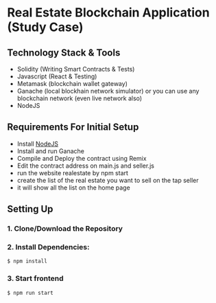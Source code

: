 # Real Estate Blockchain Application (Study Case)

## Technology Stack & Tools

- Solidity (Writing Smart Contracts & Tests)
- Javascript (React & Testing)
- Metamask (blockchain wallet gateway)
- Ganache (local blockhain network simulator) or you can use any blockchain network (even live network also)
- NodeJS

## Requirements For Initial Setup
- Install [NodeJS](https://nodejs.org/en/)
- Install and run Ganache
- Compile and Deploy the contract using Remix
- Edit the contract address on main.js and seller.js
- run the website realestate by npm start
- create the list of the real estate you want to sell on the tap seller
- it will show all the list on the home page

## Setting Up
### 1. Clone/Download the Repository

### 2. Install Dependencies:
`$ npm install`

### 3. Start frontend
`$ npm run start`
